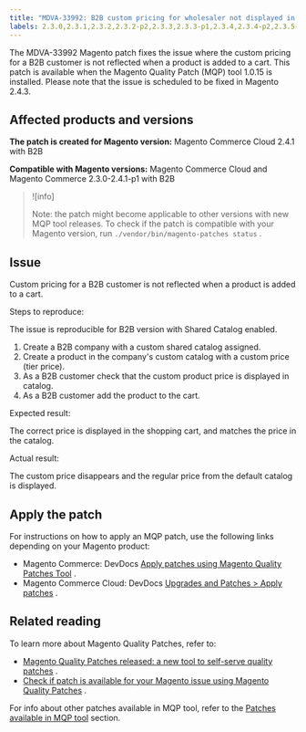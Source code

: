 ```yaml
---
title: "MDVA-33992: B2B custom pricing for wholesaler not displayed in cart"
labels: 2.3.0,2.3.1,2.3.2,2.3.2-p2,2.3.3,2.3.3-p1,2.3.4,2.3.4-p2,2.3.5-p1,2.3.5-p2,2.3.6,2.4.0,2.4.0-p1,2.4.1,2.4.1-p1,B2B,MQP 1.0.15,MQP patches,Magento Commerce,Magento Commerce Cloud,Magento Quality Patches,custom price,support tools
---
```


The MDVA-33992 Magento patch fixes the issue where the custom pricing for a B2B customer is not reflected when a product is added to a cart. This patch is available when the Magento Quality Patch (MQP) tool 1.0.15 is installed. Please note that the issue is scheduled to be fixed in Magento 2.4.3.

## Affected products and versions

 **The patch is created for Magento version:** Magento Commerce Cloud 2.4.1 with B2B

 **Compatible with Magento versions:** Magento Commerce Cloud and Magento Commerce 2.3.0-2.4.1-p1 with B2B

>![info]
>
>Note: the patch might become applicable to other versions with new MQP tool releases. To check if the patch is compatible with your Magento version, run `./vendor/bin/magento-patches status` .

## Issue

Custom pricing for a B2B customer is not reflected when a product is added to a cart.

 <span class="wysiwyg-underline">Steps to reproduce:</span> 

The issue is reproducible for B2B version with Shared Catalog enabled.

1. Create a B2B company with a custom shared catalog assigned.
1. Create a product in the company's custom catalog with a custom price (tier price).
1. As a B2B customer check that the custom product price is displayed in catalog.
1. As a B2B customer add the product to the cart.

 <span class="wysiwyg-underline">Expected result:</span> 

The correct price is displayed in the shopping cart, and matches the price in the catalog.

 <span class="wysiwyg-underline">Actual result:</span> 

The custom price disappears and the regular price from the default catalog is displayed.

## Apply the patch

For instructions on how to apply an MQP patch, use the following links depending on your Magento product:

* Magento Commerce: DevDocs [Apply patches using Magento Quality Patches Tool](https://devdocs.magento.com/guides/v2.4/comp-mgr/patching/mqp.html) .
* Magento Commerce Cloud: DevDocs [Upgrades and Patches > Apply patches](https://devdocs.magento.com/cloud/project/project-patch.html) .

## Related reading

To learn more about Magento Quality Patches, refer to:

* [Magento Quality Patches released: a new tool to self-serve quality patches](https://support.magento.com/hc/en-us/articles/360047139492) .
* [Check if patch is available for your Magento issue using Magento Quality Patches](https://support.magento.com/hc/en-us/articles/360047125252) .

For info about other patches available in MQP tool, refer to the [Patches available in MQP tool](https://support.magento.com/hc/en-us/sections/360010506631-Patches-available-in-MQP-tool-) section.